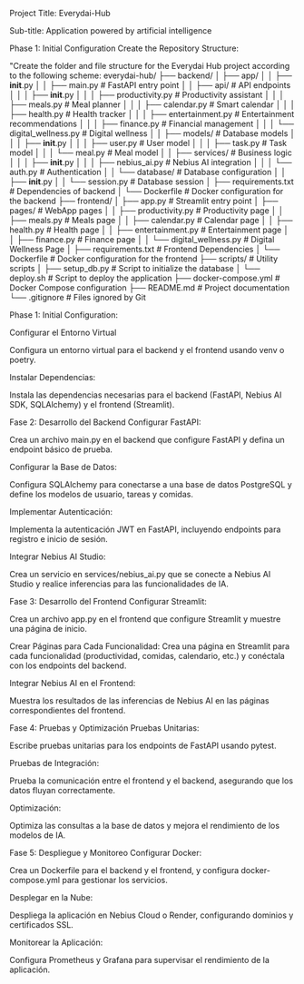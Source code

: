 Project Title: Everydai-Hub

Sub-title: Application powered by artificial intelligence

Phase 1: Initial Configuration
Create the Repository Structure:

"Create the folder and file structure for the Everydai Hub project according to the following scheme: 
everydai-hub/
├── backend/
│ ├── app/
│ │ ├── __init__.py
│ │ ├── main.py # FastAPI entry point
│ │ ├── api/ # API endpoints
│ │ │ ├── __init__.py
│ │ │ ├── productivity.py # Productivity assistant
│ │ │ ├── meals.py # Meal planner
│ │ │ ├── calendar.py # Smart calendar
│ │ │ ├── health.py # Health tracker
│ │ │ ├── entertainment.py # Entertainment recommendations
│ │ │ ├── finance.py # Financial management
│ │ │ └── digital_wellness.py # Digital wellness
│ │ ├── models/ # Database models
│ │ │ ├── __init__.py
│ │ │ ├── user.py # User model
│ │ │ ├── task.py # Task model
│ │ │ └── meal.py # Meal model
│ │ ├── services/ # Business logic
│ │ │ ├── __init__.py
│ │ │ ├── nebius_ai.py # Nebius AI integration
│ │ │ └── auth.py # Authentication
│ │ └── database/ # Database configuration
│ │ ├── __init__.py
│ │ └── session.py # Database session
│ ├── requirements.txt # Dependencies of backend
│ └── Dockerfile # Docker configuration for the backend
├── frontend/
│ ├── app.py # Streamlit entry point
│ ├── pages/ # WebApp pages
│ │ ├── productivity.py # Productivity page
│ │ ├── meals.py # Meals page
│ │ ├── calendar.py # Calendar page
│ │ ├── health.py # Health page
│ │ ├── entertainment.py # Entertainment page
│ │ ├── finance.py # Finance page
│ │ └── digital_wellness.py # Digital Wellness Page
│ ├── requirements.txt # Frontend Dependencies
│ └── Dockerfile # Docker configuration for the frontend
├── scripts/ # Utility scripts
│ ├── setup_db.py # Script to initialize the database
│ └── deploy.sh # Script to deploy the application
├── docker-compose.yml # Docker Compose configuration
├── README.md  # Project documentation
└── .gitignore # Files ignored by Git

Phase 1: Initial Configuration:

Configurar el Entorno Virtual

Configura un entorno virtual para el backend y el frontend usando venv o poetry.

Instalar Dependencias:

Instala las dependencias necesarias para el backend (FastAPI, Nebius AI SDK, SQLAlchemy) y el frontend (Streamlit).

Fase 2: Desarrollo del Backend
Configurar FastAPI:

Crea un archivo main.py en el backend que configure FastAPI y defina un endpoint básico de prueba.

Configurar la Base de Datos:

Configura SQLAlchemy para conectarse a una base de datos PostgreSQL y define los modelos de usuario, tareas y comidas.

Implementar Autenticación:

Implementa la autenticación JWT en FastAPI, incluyendo endpoints para registro e inicio de sesión.

Integrar Nebius AI Studio:

Crea un servicio en services/nebius_ai.py que se conecte a Nebius AI Studio y realice inferencias para las funcionalidades de IA.

Fase 3: Desarrollo del Frontend
Configurar Streamlit:

Crea un archivo app.py en el frontend que configure Streamlit y muestre una página de inicio.

Crear Páginas para Cada Funcionalidad:
Crea una página en Streamlit para cada funcionalidad (productividad, comidas, calendario, etc.) y conéctala con los endpoints del backend.

Integrar Nebius AI en el Frontend:

Muestra los resultados de las inferencias de Nebius AI en las páginas correspondientes del frontend.

Fase 4: Pruebas y Optimización
Pruebas Unitarias:

Escribe pruebas unitarias para los endpoints de FastAPI usando pytest.

Pruebas de Integración:

Prueba la comunicación entre el frontend y el backend, asegurando que los datos fluyan correctamente.

Optimización:

Optimiza las consultas a la base de datos y mejora el rendimiento de los modelos de IA.

Fase 5: Despliegue y Monitoreo
Configurar Docker:

Crea un Dockerfile para el backend y el frontend, y configura docker-compose.yml para gestionar los servicios.

Desplegar en la Nube:

Despliega la aplicación en Nebius Cloud o Render, configurando dominios y certificados SSL.

Monitorear la Aplicación:

Configura Prometheus y Grafana para supervisar el rendimiento de la aplicación.